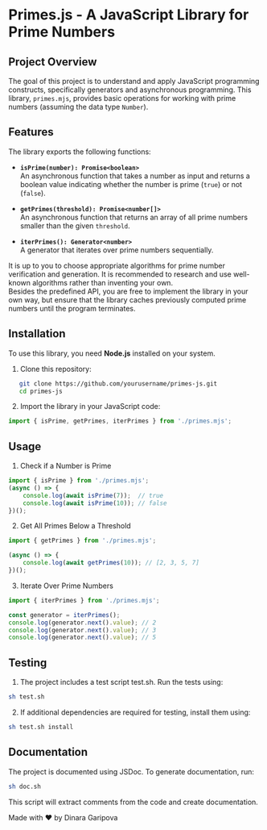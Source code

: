 # Primes.js - A JavaScript Library for Prime Numbers

## Project Overview

The goal of this project is to understand and apply JavaScript programming constructs, specifically generators and asynchronous programming. This library, `primes.mjs`, provides basic operations for working with prime numbers (assuming the data type `Number`).

## Features

The library exports the following functions:

- **`isPrime(number): Promise<boolean>`**  
  An asynchronous function that takes a number as input and returns a boolean value indicating whether the number is prime (`true`) or not (`false`).

- **`getPrimes(threshold): Promise<number[]>`**  
  An asynchronous function that returns an array of all prime numbers smaller than the given `threshold`.

- **`iterPrimes(): Generator<number>`**  
  A generator that iterates over prime numbers sequentially.

It is up to you to choose appropriate algorithms for prime number verification and generation. It is recommended to research and use well-known algorithms rather than inventing your own.  
Besides the predefined API, you are free to implement the library in your own way, but ensure that the library caches previously computed prime numbers until the program terminates.

## Installation

To use this library, you need **Node.js** installed on your system.

1. Clone this repository:
```sh
   git clone https://github.com/yourusername/primes-js.git
   cd primes-js
```
2. Import the library in your JavaScript code:
```js
import { isPrime, getPrimes, iterPrimes } from './primes.mjs';
```
## Usage
1. Check if a Number is Prime
```js
import { isPrime } from './primes.mjs';
(async () => {
    console.log(await isPrime(7));  // true
    console.log(await isPrime(10)); // false
})();
```
2. Get All Primes Below a Threshold
```js
import { getPrimes } from './primes.mjs';

(async () => {
    console.log(await getPrimes(10)); // [2, 3, 5, 7]
})();
```
3. Iterate Over Prime Numbers
```js
import { iterPrimes } from './primes.mjs';

const generator = iterPrimes();
console.log(generator.next().value); // 2
console.log(generator.next().value); // 3
console.log(generator.next().value); // 5
```
## Testing
1. The project includes a test script test.sh. Run the tests using:

```sh
sh test.sh
```
2. If additional dependencies are required for testing, install them using:

```sh
sh test.sh install
```
## Documentation
The project is documented using JSDoc. To generate documentation, run:

```sh
sh doc.sh
```
This script will extract comments from the code and create documentation.


Made with ❤️ by Dinara Garipova